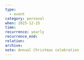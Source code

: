 ```yaml
---
type:
  - event
category: personal
when: 2025-12-25
time:
recurrence: yearly
recurrence_end:
relation:
archive:
note: Annual Christmas celebration
---
```

